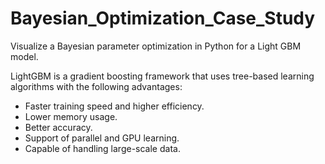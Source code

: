 # Bayesian_Optimization_Case_Study
Visualize a Bayesian parameter optimization in Python for a Light GBM model.

LightGBM is a gradient boosting framework that uses tree-based learning algorithms with the following advantages:
- Faster training speed and higher efficiency.
- Lower memory usage.
- Better accuracy.
- Support of parallel and GPU learning.
- Capable of handling large-scale data.